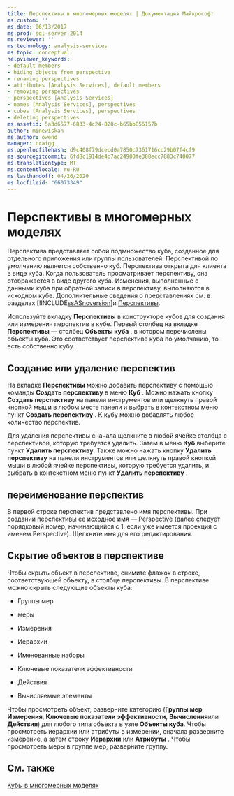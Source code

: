 ```yaml
---
title: Перспективы в многомерных моделях | Документация Майкрософт
ms.custom: ''
ms.date: 06/13/2017
ms.prod: sql-server-2014
ms.reviewer: ''
ms.technology: analysis-services
ms.topic: conceptual
helpviewer_keywords:
- default members
- hiding objects from perspective
- renaming perspectives
- attributes [Analysis Services], default members
- removing perspectives
- perspectives [Analysis Services]
- names [Analysis Services], perspectives
- cubes [Analysis Services], perspectives
- deleting perspectives
ms.assetid: 5a3d6577-6833-4c24-820c-b65bb856157b
author: minewiskan
ms.author: owend
manager: craigg
ms.openlocfilehash: d9c408f79dcecd0a7850c7361716cc29b07f4cf9
ms.sourcegitcommit: 6fd8c1914de4c7ac24900fe388ecc7883c740077
ms.translationtype: MT
ms.contentlocale: ru-RU
ms.lasthandoff: 04/26/2020
ms.locfileid: "66073349"
---
```

# <a name="perspectives-in-multidimensional-models"></a>Перспективы в многомерных моделях
  Перспектива представляет собой подмножество куба, созданное для отдельного приложения или группы пользователей. Перспективой по умолчанию является собственно куб. Перспектива открыта для клиента в виде куба. Когда пользователь просматривает перспективу, она отображается в виде другого куба. Изменения, выполненные с данными куба при обратной записи в перспективу, выполняются в исходном кубе. Дополнительные сведения о представлениях см. в разделах [!INCLUDE[ssASnoversion](../../includes/ssasnoversion-md.md)]и [Перспективы](../multidimensional-models-olap-logical-cube-objects/perspectives.md).  
  
 Используйте вкладку **Перспективы** в конструкторе кубов для создания или измерения перспектив в кубе. Первый столбец на вкладке **Перспективы** — столбец **Объекты куба** , в котором перечислены объекты куба. Это соответствует перспективе куба по умолчанию, то есть собственно кубу.  
  
## <a name="creating-or-deleting-perspectives"></a>Создание или удаление перспектив  
 На вкладке **Перспективы** можно добавить перспективу с помощью команды **Создать перспективу** в меню **Куб** . Можно нажать кнопку **Создать перспективу** на панели инструментов или щелкнуть правой кнопкой мыши в любом месте панели и выбрать в контекстном меню пункт **Создать перспективу** . К кубу можно добавлять любое количество перспектив.  
  
 Для удаления перспективы сначала щелкните в любой ячейке столбца с перспективой, которую требуется удалить. Затем в меню **Куб** выберите пункт **Удалить перспективу**. Также можно нажать кнопку **Удалить перспективу** на панели инструментов или щелкнуть правой кнопкой мыши в любой ячейке перспективы, которую требуется удалить, и выбрать в контекстном меню пункт **Удалить перспективу** .  
  
## <a name="renaming-perspectives"></a>переименование перспектив  
 В первой строке перспектив представлено имя перспективы. При создании перспективы ее исходное имя — Perspective (далее следует порядковый номер, начинающийся с 1, если уже имеется проекция с именем Perspective). Щелкните имя для его редактирования.  
  
## <a name="hiding-objects-from-a-perspective"></a>Скрытие объектов в перспективе  
 Чтобы скрыть объект в перспективе, снимите флажок в строке, соответствующей объекту, в столбце перспективы. В перспективе можно скрыть следующие объекты куба:  
  
-   Группы мер  
  
-   меры  
  
-   Измерения  
  
-   Иерархии  
  
-   Именованные наборы  
  
-   Ключевые показатели эффективности  
  
-   Действия  
  
-   Вычисляемые элементы  
  
 Чтобы просмотреть объект, разверните категорию (**Группы мер**, **Измерения**, **Ключевые показатели эффективности**, **Вычисления**или **Действия**) для любого типа объекта в узле **Объекты куба**. Чтобы просмотреть иерархии или атрибуты в измерении, сначала разверните измерение, а затем строку **Иерархии** или **Атрибуты** . Чтобы просмотреть меры в группе мер, разверните группу.  
  
## <a name="see-also"></a>См. также  
 [Кубы в многомерных моделях](cubes-in-multidimensional-models.md)  
  
  
